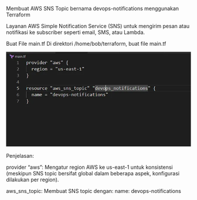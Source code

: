 Membuat AWS SNS Topic bernama devops-notifications menggunakan Terraform


Layanan AWS Simple Notification Service (SNS) untuk mengirim pesan atau notifikasi ke subscriber seperti email, SMS, atau Lambda.


Buat File main.tf
Di direktori /home/bob/terraform, buat file main.tf


![alt text](image-25.png)


Penjelasan:


provider “aws”: Mengatur region AWS ke us-east-1 untuk konsistensi (meskipun SNS topic bersifat global dalam beberapa aspek, konfigurasi dilakukan per region).


aws_sns_topic: Membuat SNS topic dengan:
name: devops-notifications
